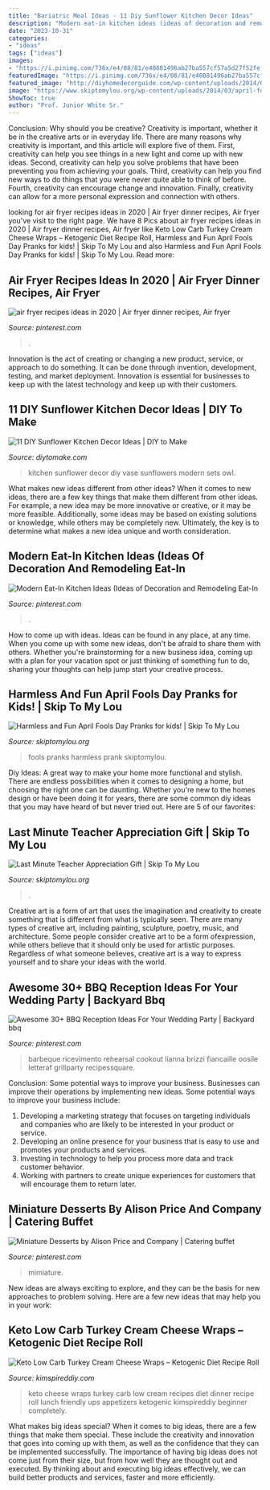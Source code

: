 ```yaml
---
title: "Bariatric Meal Ideas - 11 Diy Sunflower Kitchen Decor Ideas"
description: "Modern eat-in kitchen ideas (ideas of decoration and remodeling eat-in"
date: "2023-10-31"
categories:
- "ideas"
tags: ["ideas"]
images:
- "https://i.pinimg.com/736x/e4/08/81/e40881496ab27ba557cf57a5d27f52fe.jpg"
featuredImage: "https://i.pinimg.com/736x/e4/08/81/e40881496ab27ba557cf57a5d27f52fe.jpg"
featured_image: "http://diyhomedecorguide.com/wp-content/uploads/2014/06/Sunflower-kitchen-ideas.jpg"
image: "https://www.skiptomylou.org/wp-content/uploads/2014/03/april-fools-for-kids-1.jpg"
ShowToc: true
author: "Prof. Junior White Sr."
---
```



Conclusion: Why should you be creative?
Creativity is important, whether it be in the creative arts or in everyday life. There are many reasons why creativity is important, and this article will explore five of them. First, creativity can help you see things in a new light and come up with new ideas. Second, creativity can help you solve problems that have been preventing you from achieving your goals. Third, creativity can help you find new ways to do things that you were never quite able to think of before. Fourth, creativity can encourage change and innovation. Finally, creativity can allow for a more personal expression and connection with others.

	

		
looking for air fryer recipes ideas in 2020 | Air fryer dinner recipes, Air fryer you've visit to the right page. We have 8 Pics about air fryer recipes ideas in 2020 | Air fryer dinner recipes, Air fryer like Keto Low Carb Turkey Cream Cheese Wraps – Ketogenic Diet Recipe Roll, Harmless and Fun April Fools Day Pranks for kids! | Skip To My Lou and also Harmless and Fun April Fools Day Pranks for kids! | Skip To My Lou. Read more:
		
    
## Air Fryer Recipes Ideas In 2020 | Air Fryer Dinner Recipes, Air Fryer

<img loading=lazy src="https://i.pinimg.com/736x/28/f3/3b/28f33ba182577a1023c54b7dbc3b240d.jpg" onerror="this.onerror=null;this.src='https://tse1.mm.bing.net/th?id=OIP.4qXCH-EurMHqdc5wo3XEbAHaLH&amp;pid=15.1';" alt="air fryer recipes ideas in 2020 | Air fryer dinner recipes, Air fryer">

_Source: pinterest.com_

>. 

	

Innovation is the act of creating or changing a new product, service, or approach to do something. It can be done through invention, development, testing, and market deployment. Innovation is essential for businesses to keep up with the latest technology and keep up with their customers.

    
## 11 DIY Sunflower Kitchen Decor Ideas | DIY To Make

<img loading=lazy src="http://diyhomedecorguide.com/wp-content/uploads/2014/06/Sunflower-kitchen-ideas.jpg" onerror="this.onerror=null;this.src='https://tse1.mm.bing.net/th?id=OIP.iZTARB_VEHtWXpV78iV_mwHaLJ&amp;pid=15.1';" alt="11 DIY Sunflower Kitchen Decor Ideas | DIY to Make">

_Source: diytomake.com_

>kitchen sunflower decor diy vase sunflowers modern sets owl. 

	

What makes new ideas different from other ideas?
When it comes to new ideas, there are a few key things that make them different from other ideas. For example, a new idea may be more innovative or creative, or it may be more feasible. Additionally, some ideas may be based on existing solutions or knowledge, while others may be completely new. Ultimately, the key is to determine what makes a new idea unique and worth consideration.

    
## Modern Eat-In Kitchen Ideas (Ideas Of Decoration And Remodeling Eat-In

<img loading=lazy src="https://i.pinimg.com/736x/85/c4/40/85c4408e57f7825356476f405c3eac14.jpg" onerror="this.onerror=null;this.src='https://tse4.mm.bing.net/th?id=OIP.TgByallkzwIXBiDZSIkoRAHaLG&amp;pid=15.1';" alt="Modern Eat-In Kitchen Ideas (Ideas of Decoration and Remodeling Eat-In">

_Source: pinterest.com_

>. 

	

How to come up with ideas.
Ideas can be found in any place, at any time. When you come up with some new ideas, don't be afraid to share them with others. Whether you're brainstorming for a new business idea, coming up with a plan for your vacation spot or just thinking of something fun to do, sharing your thoughts can help jump start your creative process.

    
## Harmless And Fun April Fools Day Pranks for Kids! | Skip To My Lou

<img loading=lazy src="https://www.skiptomylou.org/wp-content/uploads/2014/03/april-fools-for-kids-1.jpg" onerror="this.onerror=null;this.src='https://tse2.mm.bing.net/th?id=OIP.8OjxnwrztxjrcvCyooFV3wHaKl&amp;pid=15.1';" alt="Harmless and Fun April Fools Day Pranks for kids! | Skip To My Lou">

_Source: skiptomylou.org_

>fools pranks harmless prank skiptomylou. 

	

Diy Ideas: A great way to make your home more functional and stylish. There are endless possibilities when it comes to designing a home, but choosing the right one can be daunting. Whether you're new to the homes design or have been doing it for years, there are some common diy ideas that you may have heard of but never tried out. Here are 5 of our favorites: 

    
## Last Minute Teacher Appreciation Gift | Skip To My Lou

<img loading=lazy src="https://www.skiptomylou.org/wp-content/uploads/2010/05/Teacher-Appreciation-Flowers-1.jpg" onerror="this.onerror=null;this.src='https://tse3.mm.bing.net/th?id=OIP.uLRgPUdD4jS4wLIbaUZxGwAAAA&amp;pid=15.1';" alt="Last Minute Teacher Appreciation Gift | Skip To My Lou">

_Source: skiptomylou.org_

>. 

	

Creative art is a form of art that uses the imagination and creativity to create something that is different from what is typically seen. There are many types of creative art, including painting, sculpture, poetry, music, and architecture. Some people consider creative art to be a form ofexpression, while others believe that it should only be used for artistic purposes. Regardless of what someone believes, creative art is a way to express yourself and to share your ideas with the world.

    
## Awesome 30+ BBQ Reception Ideas For Your Wedding Party | Backyard Bbq

<img loading=lazy src="https://i.pinimg.com/736x/e4/08/81/e40881496ab27ba557cf57a5d27f52fe.jpg" onerror="this.onerror=null;this.src='https://tse1.mm.bing.net/th?id=OIP.o_23Ptl6dr_2HPO-g7fXpgHaKe&amp;pid=15.1';" alt="Awesome 30+ BBQ Reception Ideas For Your Wedding Party | Backyard bbq">

_Source: pinterest.com_

>barbeque ricevimento rehearsal cookout lianna brizzi fiancaille oosile letteraf grillparty recipessquare. 

	

Conclusion: Some potential ways to improve your business.
Businesses can improve their operations by implementing new ideas. Some potential ways to improve your business include:
1. Developing a marketing strategy that focuses on targeting individuals and companies who are likely to be interested in your product or service.
2. Developing an online presence for your business that is easy to use and promotes your products and services.
3. Investing in technology to help you process more data and track customer behavior.
4. Working with partners to create unique experiences for customers that will encourage them to return later.

    
## Miniature Desserts By Alison Price And Company | Catering Buffet

<img loading=lazy src="https://i.pinimg.com/736x/d9/a6/17/d9a617fdb181f99c75a7338b6c30cc14--dessert-buffet-dessert-tables.jpg" onerror="this.onerror=null;this.src='https://tse1.mm.bing.net/th?id=OIP.wzlbqZpNTrvLGXtUbO1HKAHaJ3&amp;pid=15.1';" alt="Miniature Desserts by Alison Price and Company | Catering buffet">

_Source: pinterest.com_

>mimiature. 

	

New ideas are always exciting to explore, and they can be the basis for new approaches to problem solving. Here are a few new ideas that may help you in your work: 

    
## Keto Low Carb Turkey Cream Cheese Wraps – Ketogenic Diet Recipe Roll

<img loading=lazy src="https://kimspireddiy.com/wp-content/uploads/2020/08/keto-turkey-cream-cheese-wraps-1-1.jpg" onerror="this.onerror=null;this.src='https://tse2.mm.bing.net/th?id=OIP.HhoNLrCuIxkVR_wogDxoqQHaLH&amp;pid=15.1';" alt="Keto Low Carb Turkey Cream Cheese Wraps – Ketogenic Diet Recipe Roll">

_Source: kimspireddiy.com_

>keto cheese wraps turkey carb low cream recipes diet dinner recipe roll lunch friendly ups appetizers ketogenic kimspireddiy beginner completely. 

	

What makes big ideas special?
When it comes to big ideas, there are a few things that make them special. These include the creativity and innovation that goes into coming up with them, as well as the confidence that they can be implemented successfully. The importance of having big ideas does not come just from their size, but from how well they are thought out and executed. By thinking about and executing big ideas effectively, we can build better products and services, faster and more efficiently.

